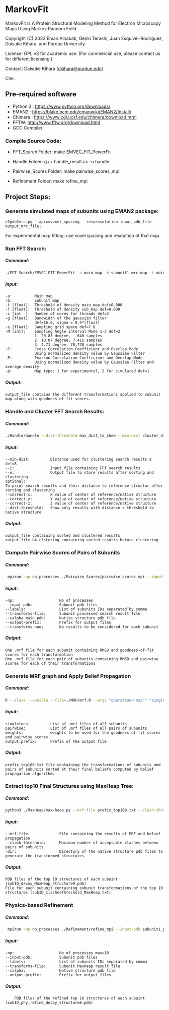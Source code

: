# MarkovFit
MarkovFit is A Protein Structural Modeling Method for Electron Microscopy Maps Using Markov Random Field.

Copyright (C) 2022 Eman Alnabati, Genki Terashi, Juan Esquivel-Rodriguez, Daisuke Kihara, and Purdue University.

License: GPL v3 for academic use. (For commercial use, please contact us for different licensing.)

Contact: Daisuke Kihara (dkihara@purdue.edu)

Cite:

## Pre-required software
- Python 3 : https://www.python.org/downloads/
- EMAN2 : https://blake.bcm.edu/emanwiki/EMAN2/Install/
- Chimera : https://www.cgl.ucsf.edu/chimera/download.html
- FFTW: http://www.fftw.org/download.html
- GCC Compiler

### Compile Source Code:
- FFT_Search Folder:
make EMVEC_FIT_PowerFit

- Handle Folder:
g++ handle_result.cc -o handle

- Pairwise_Scores Folder:
make pairwise_scores_mpi

- Refinement Folder:
make refine_mpi

## Project Steps:
### Generate simulated maps of subunits using EMAN2 package:
    e2pdb2mrc.py --apix=voxel_spacing --res=resolution input_pdb_file output_mrc_file;

For experimental map fitting: use voxel spacing and resoultion of that map. 

### Run FFT Search:
##### Command:
```sh
./FFT_Search/EMVEC_FIT_PowerFit -a main_map -b subunit1_mrc_map -t main_map_contour_level -T subunit_map_contour_level -c no_processes -P true -M 2 -s voxel_space -p map_type > output_file;
```

##### Input:
    -a:          Main map
    -b:          Subunit map
    -t [float]:  Threshold of density main_map def=0.000
    -T [float]:  Threshold of density sub_map def=0.000
    -c [int  ]:  Number of cores for threads def=2
    -g [float]:  Bandwidth of the gaussian filter
                 def=16.0, sigma = 0.5*[float]
    -s [float]:  Sampling grid space def=7.0
    -M [int]:    Sampling Angle interval Mode 1-3 def=2
                 1: 20.83 degree,   648 samples
                 2: 10.07 degree, 7,416 samples
                 3: 4.71 degree, 70,728 samples
    -C:          Cross Correlation Coefficient and Overlap Mode 
                 Using normalized density value by Gaussian Filter
    -P:          Pearson Correlation Coefficient and Overlap Mode 
                 Using normalized density value by Gaussian Filter and average density
    -p:          Map type: 1 for experimental, 2 for simulated def=1 
           
##### Output:
    output_file contains the different transformations applied to subunit map along with goodness-of-fit scores. 

### Handle and Cluster FFT Search Results:
##### Command:
```sh
./Handle/handle --dist-threshold max_dist_to_show --min-dist cluster_dist_thrshold --correct-x center_x --correct-y center_y --correct-z center_z --i input_file --o output_file;
```
##### Input:
    --min-dist:         Distance used for clustering search results 8 def=8
    --i:                Input file containing FFT search results
    --o:                Output file to store results after sorting and clustering
    optional:
    To print search results and their distance to reference structur after sorting and clustering
    --correct-x:        X value of center of reference/native structure
    --correct-y:        Y value of center of reference/native structure 
    --correct-z:        Z value of center of reference/native structure 
    --dist-threshold:   Show only results with distance < threshold to native structure

##### Output:
    output_file containing sorted and clustered results 
    output_file_b4_clstering containing sorted results before clustering

### Compute Pairwise Scores of Pairs of Subunits
##### Command:
```sh
 mpirun -np no_processes ./Pairwise_Scores/pairwise_scores_mpi --input-pdb subunit1_pdb ... --input-pdb subunitN_pdb --labels A,B,C --transforms-file sub1_processed_search_result_file --transforms-file subN_processed_search_result_file  --calpha main_pdb --transforms-num no_results_per_subunit;
```
##### Input:
    -np:                    No of processes
    --input-pdb:            Subunit pdb files
    --labels:               List of subunits IDs separated by comma
    --transforms-file:      Subunit processed search result file 
    --calpha main_pdb:      Native structure pdb file
    --output-prefix:        Prefix for output files
    --transforms-num:       No results to be considered for each subunit

##### Output:
    One .mrf file for each subunit containing RMSD and goodness-of-fit scores for each transformation
    One .mrf file for each pair of subunits containing RMSD and pairwise scores for each of their transformations
    
### Generate MRF graph and Apply Belief Propagation
##### Command:
```sh
R --slave --vanilla --file=./MRF/mrf.R --args "operation='map'" "singletons=c('sub1.mrf',...,'subN.mrf')" "pairwise=c('sub1-sub2.mrf','sub1-sub3.mrf',...,'sub(N-1)-subN.mrf')" "weights=potential.collection.weights(CC=0.5,Overlap=0.9,PhysicsScore=1,no_clashes=0.8)" "output.prefix='mrf'"
```
##### Input:
    singletons:         List of .mrf files of all subunits
    pairwise:           List of .mrf files of all pairs of subunits
    weights:            weights to be used for the goodness-of-fit scores and pairwise scores  
    output.prefix:      Prefix of the output file

##### Output:
    prefix_top100.txt file containing the transformations of subunits and pairs of subunits sorted bt their final beliefs computed by belief propagation algorithm.

### Extract top10 Final Structures using MaxHeap Tree:
##### Command:
```sh
python3 ./MaxHeap/max-heap.py --mrf-file prefix_top100.txt --clash-threshold no_clashes -dir pdb_dir;
```
##### Input:
    --mrf-file:             File containing the results of MRF and belief propagation 
    --clash-threshold:      Maximum number of acceptable clashes between pairs of subunits
    -dir:                   Directory of the native structure pdb files to generate the transformed structures   

##### Output:
    PDB files of the top 10 structures of each subuint (subID_decoy_MaxHeap_structure#.pdb)
    File for each subunit containing subunit transformations of the top 10 structures (subID_clashesThreshold_MaxHeap.txt)
    
### Physics-based Refinement
##### Command:
```sh
 mpirun -np no_processes ./Refinement/refine_mpi --input-pdb subunit1_pdb ... --input-pdb subunitN_pdb --labels A,B,C --transforms-file sub1_ID_400_MaxHeap.txt ... --transforms-file subN_ID_400_MaxHeap.txt --calpha main_pdb;
```
##### Input:
    -np:                    No of processes max=10
    --input-pdb:            Subunit pdb files 
    --labels:               List of subunits IDs separated by comma
    --transforms-file:      Subunit MaxHeap result file
    --calpha:               Native structure pdb file
    --output-prefix:        Prefix for output files


##### Output:
        PDB files of the refined top 10 structures of each subuint (subID_phy_refine_decoy_structure#.pdb)

